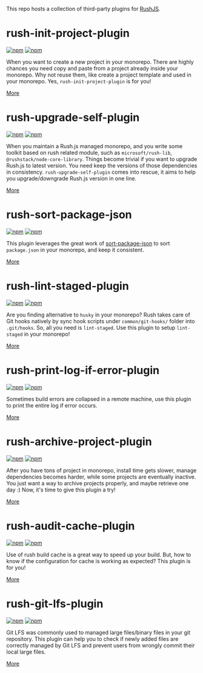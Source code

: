This repo hosts a collection of third-party plugins for [RushJS](https://rushjs.io).

# rush-init-project-plugin

[![npm](https://img.shields.io/npm/dt/rush-init-project-plugin.svg?style=flat-square)](https://www.npmjs.com/package/rush-init-project-plugin)
[![npm](https://img.shields.io/npm/dw/rush-init-project-plugin.svg?style=flat-square)](https://www.npmjs.com/package/rush-init-project-plugin)

When you want to create a new project in your monorepo. There are highly chances you need copy and paste from a project already inside your monorepo. Why not reuse them, like create a project template and used in your monorepo. Yes, `rush-init-project-plugin` is for you!

[More](./rush-plugins/rush-init-project-plugin/README.md)

# rush-upgrade-self-plugin

[![npm](https://img.shields.io/npm/dt/rush-upgrade-self-plugin.svg?style=flat-square)](https://www.npmjs.com/package/rush-upgrade-self-plugin)
[![npm](https://img.shields.io/npm/dw/rush-upgrade-self-plugin.svg?style=flat-square)](https://www.npmjs.com/package/rush-upgrade-self-plugin)

When you maintain a Rush.js managed monorepo, and you write some toolkit based on rush related module, such as `microsoft/rush-lib`, `@rushstack/node-core-library`. Things become trivial if you want to upgrade Rush.js to latest version. You need keep the versions of those dependencies in consistency. `rush-upgrade-self-plugin` comes into rescue, it aims to help you upgrade/downgrade Rush.js version in one line.

[More](./rush-plugins/rush-upgrade-self-plugin/README.md)

# rush-sort-package-json

[![npm](https://img.shields.io/npm/dt/rush-sort-package-json.svg?style=flat-square)](https://www.npmjs.com/package/rush-sort-package-json)
[![npm](https://img.shields.io/npm/dw/rush-sort-package-json.svg?style=flat-square)](https://www.npmjs.com/package/rush-sort-package-json)

This plugin leverages the great work of [sort-package-json](https://www.npmjs.com/package/sort-package-json) to sort `package.json` in your monorepo, and keep it consistent.

[More](./rush-plugins/rush-sort-package-json/README.md)

# rush-lint-staged-plugin

[![npm](https://img.shields.io/npm/dt/rush-lint-staged-plugin.svg?style=flat-square)](https://www.npmjs.com/package/rush-lint-staged-plugin)
[![npm](https://img.shields.io/npm/dw/rush-lint-staged-plugin.svg?style=flat-square)](https://www.npmjs.com/package/rush-lint-staged-plugin)

Are you finding alternative to `husky` in your monorepo? Rush takes care of Git hooks natively by sync hook scripts under `common/git-hooks/` folder into `.git/hooks`. So, all you need is `lint-staged`. Use this plugin to setup `lint-staged` in your monorepo!

[More](./rush-plugins/rush-lint-staged-plugin/README.md)

# rush-print-log-if-error-plugin

[![npm](https://img.shields.io/npm/dt/rush-print-log-if-error-plugin.svg?style=flat-square)](https://www.npmjs.com/package/rush-print-log-if-error-plugin)
[![npm](https://img.shields.io/npm/dw/rush-print-log-if-error-plugin.svg?style=flat-square)](https://www.npmjs.com/package/rush-print-log-if-error-plugin)

Sometimes build errors are collapsed in a remote machine, use this plugin to print the entire log if error occurs.

[More](./rush-plugins/rush-print-log-if-error-plugin/README.md)


# rush-archive-project-plugin

[![npm](https://img.shields.io/npm/dt/rush-archive-project-plugin.svg?style=flat-square)](https://www.npmjs.com/package/rush-archive-project-plugin)
[![npm](https://img.shields.io/npm/dw/rush-archive-project-plugin.svg?style=flat-square)](https://www.npmjs.com/package/rush-archive-project-plugin)

After you have tons of project in monorepo, install time gets slower, manage dependencies becomes harder, while some projects are eventually inactive. You just want a way to archive projects properly, and maybe retrieve one day :)
Now, it's time to give this plugin a try!

[More](./rush-plugins/rush-archive-project-plugin/README.md)

# rush-audit-cache-plugin

[![npm](https://img.shields.io/npm/dt/rush-audit-cache-plugin.svg?style=flat-square)](https://www.npmjs.com/package/rush-audit-cache-plugin)
[![npm](https://img.shields.io/npm/dw/rush-audit-cache-plugin.svg?style=flat-square)](https://www.npmjs.com/package/rush-audit-cache-plugin)

Use of rush build cache is a great way to speed up your build. But, how to know if the configuration for cache is working as expected? This plugin is for you!

[More](./rush-plugins/rush-audit-cache-plugin/README.md)

# rush-git-lfs-plugin

[![npm](https://img.shields.io/npm/dt/rush-git-lfs-plugin.svg?style=flat-square)](https://www.npmjs.com/package/rush-git-lfs-plugin)
[![npm](https://img.shields.io/npm/dw/rush-git-lfs-plugin.svg?style=flat-square)](https://www.npmjs.com/package/rush-git-lfs-plugin)

Git LFS was commonly used to managed large files/binary files in your git repository. This plugin can help you to check if newly added files are correctly managed by Git LFS and prevent users from wrongly commit their local large files.

[More](./rush-plugins/rush-git-lfs-plugin/README.md)